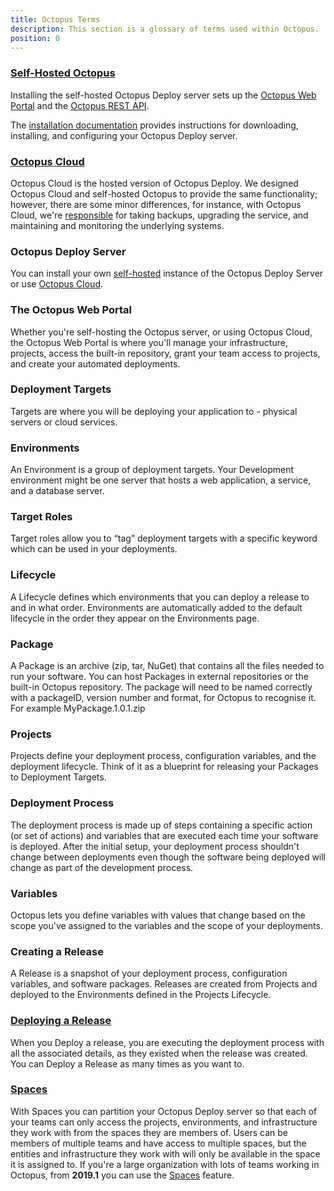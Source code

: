 ```yaml
---
title: Octopus Terms
description: This section is a glossary of terms used within Octopus.
position: 0
---
```


### [Self-Hosted Octopus](/docs/installation/index.md)

Installing the self-hosted Octopus Deploy server sets up the [Octopus Web Portal](/docs/getting-started.md#the-octopus-web-portal) and the [Octopus REST API](/docs/api-and-integration/api/index.md).

The [installation documentation](/docs/installation/index.md) provides instructions for downloading, installing, and configuring your Octopus Deploy server.

### [Octopus Cloud](/docs/octopus-cloud/index.md)

Octopus Cloud is the hosted version of Octopus Deploy. We designed Octopus Cloud and self-hosted Octopus to provide the same functionality; however, there are some minor differences, for instance, with Octopus Cloud, we're [responsible](/docs/administration/security/index.md#responsibility) for taking backups, upgrading the service, and maintaining and monitoring the underlying systems.

### Octopus Deploy Server

You can install your own [self-hosted](/docs/getting-started.md#self-hosted-octopus) instance of the Octopus Deploy Server or use [Octopus Cloud](/docs/getting-started.md#octopus-cloud).

### The Octopus Web Portal

Whether you're self-hosting the Octopus server, or using Octopus Cloud, the Octopus Web Portal is where you'll manage your infrastructure, projects, access the built-in repository, grant your team access to projects, and create your automated deployments.

### Deployment Targets

Targets are where you will be deploying your application to -  physical servers or cloud services.

### Environments

An Environment is a group of deployment targets. Your Development environment might be one server that hosts a web application, a service, and a database server.

### Target Roles

Target roles allow you to “tag” deployment targets with a specific keyword which can be used in your deployments.

### Lifecycle

A Lifecycle defines which environments that you can deploy a release to and in what order. Environments are automatically added to the default lifecycle in the order they appear on the Environments page.

### Package

A Package is an archive (zip, tar, NuGet) that contains all the files needed to run your software. You can host Packages in external repositories or the built-in Octopus repository. The package will need to be named correctly with a packageID, version number and format, for Octopus to recognise it. For example MyPackage.1.0.1.zip

### Projects

Projects define your deployment process, configuration variables, and the deployment lifecycle. Think of it as a blueprint for releasing your Packages to Deployment Targets.

### Deployment Process

The deployment process is made up of steps containing a specific action (or set of actions) and variables that are executed each time your software is deployed. After the initial setup, your deployment process shouldn't change between deployments even though the software being deployed will change as part of the development process.

### Variables

Octopus lets you define variables with values that change based on the scope you've assigned to the variables and the scope of your deployments.

### Creating a Release

A Release is a snapshot of your deployment process, configuration variables, and software packages. Releases are created from Projects and deployed to the Environments defined in the Projects Lifecycle.

### [Deploying a Release](/docs/deployment-process/releases/index.md)

When you Deploy a release, you are executing the deployment process with all the associated details, as they existed when the release was created. You can Deploy a Release as many times as you want to.

### [Spaces](/docs/administration/spaces/index.md)

With Spaces you can partition your Octopus Deploy server so that each of your teams can only access the projects, environments, and infrastructure they work with from the spaces they are members of.
Users can be members of multiple teams and have access to multiple spaces, but the entities and infrastructure they work with will only be available in the space it is assigned to.
If you're a large organization with lots of teams working in Octopus, from **2019.1** you can use the [Spaces](/docs/administration/spaces/index.md) feature.
